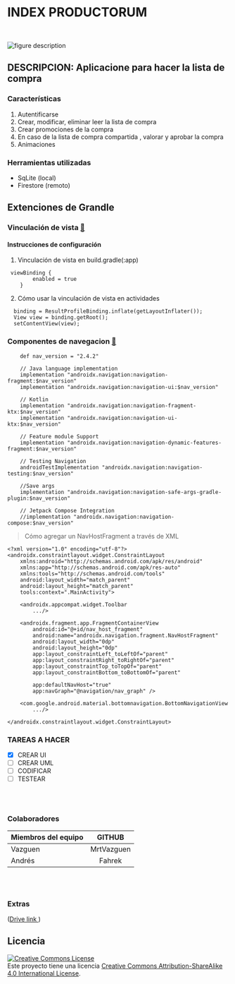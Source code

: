 <!--#   -->
# INDEX PRODUCTORUM
<br />
 
![figure description](https://user-images.githubusercontent.com/33204630/173901578-0cc418dd-eb6d-4a4b-96eb-cfa30a012172.png) 
<br />

## DESCRIPCION: Aplicacione para hacer la lista de compra 

### Características

1. Autentificarse
2. Crear, modificar, eliminar leer la lista de compra
3. Crear promociones de la  compra
4. En caso de la lista de compra compartida , valorar y aprobar la compra
5. Animaciones


### Herramientas utilizadas
* SqLite (local)
* Firestore (remoto)


## Extenciones de Grandle
### Vinculación de vista [:link:](https://developer.android.com/topic/libraries/view-binding?hl=es-419)
#### Instrucciones de configuración
1. Vinculación de vista en build.gradle(:app)

```
 viewBinding {
        enabled = true
    }
```
2. Cómo usar la vinculación de vista en actividades
```
  binding = ResultProfileBinding.inflate(getLayoutInflater());
  View view = binding.getRoot();
  setContentView(view);

```


### Componentes de navegacion [:link:](https://developer.android.google.cn/guide/navigation/navigation-getting-started?hl=es-419)
```
    def nav_version = "2.4.2"

    // Java language implementation
    implementation "androidx.navigation:navigation-fragment:$nav_version"
    implementation "androidx.navigation:navigation-ui:$nav_version"

    // Kotlin
    implementation "androidx.navigation:navigation-fragment-ktx:$nav_version"
    implementation "androidx.navigation:navigation-ui-ktx:$nav_version"

    // Feature module Support
    implementation "androidx.navigation:navigation-dynamic-features-fragment:$nav_version"

    // Testing Navigation
    androidTestImplementation "androidx.navigation:navigation-testing:$nav_version"

    //Save args
    implementation "androidx.navigation:navigation-safe-args-gradle-plugin:$nav_version"

    // Jetpack Compose Integration
    //implementation "androidx.navigation:navigation-compose:$nav_version"

```



> Cómo agregar un NavHostFragment a través de XML
``` 
<?xml version="1.0" encoding="utf-8"?>
<androidx.constraintlayout.widget.ConstraintLayout
    xmlns:android="http://schemas.android.com/apk/res/android"
    xmlns:app="http://schemas.android.com/apk/res-auto"
    xmlns:tools="http://schemas.android.com/tools"
    android:layout_width="match_parent"
    android:layout_height="match_parent"
    tools:context=".MainActivity">

    <androidx.appcompat.widget.Toolbar
        .../>

    <androidx.fragment.app.FragmentContainerView
        android:id="@+id/nav_host_fragment"
        android:name="androidx.navigation.fragment.NavHostFragment"
        android:layout_width="0dp"
        android:layout_height="0dp"
        app:layout_constraintLeft_toLeftOf="parent"
        app:layout_constraintRight_toRightOf="parent"
        app:layout_constraintTop_toTopOf="parent"
        app:layout_constraintBottom_toBottomOf="parent"

        app:defaultNavHost="true"
        app:navGraph="@navigation/nav_graph" />

    <com.google.android.material.bottomnavigation.BottomNavigationView
        .../>

</androidx.constraintlayout.widget.ConstraintLayout>
```


### TAREAS A HACER 
- [X] CREAR UI
- [ ] CREAR UML
- [ ] CODIFICAR
- [ ] TESTEAR

<br />
<br />

### Colaboradores

| Miembros del equipo|       GITHUB        |  
| -------------      |:-------------:      | 
| Vazguen            | MrtVazguen          |
| Andrés             | Fahrek              |
<br />
<br />

 

### Extras
([Drive link ](https://docs.google.com/document/d/1r5ElcFDWT98yS-NT08viIMSQooUFfycH5JtQUsLnOFA/edit))
<br />

## Licencia
<a rel="license" href="http://creativecommons.org/licenses/by-sa/4.0/"><img alt="Creative Commons License" style="border-width:0" src="https://i.creativecommons.org/l/by-sa/4.0/88x31.png" /></a><br />Este proyecto tiene una licencia <a rel="license" href="http://creativecommons.org/licenses/by-sa/4.0/">Creative Commons Attribution-ShareAlike 4.0 International License</a>.
